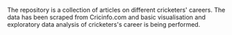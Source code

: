The repository is a collection of articles on different cricketers' careers. The data has been scraped from Cricinfo.com and basic visualisation and exploratory data analysis of cricketers's career is being performed.
